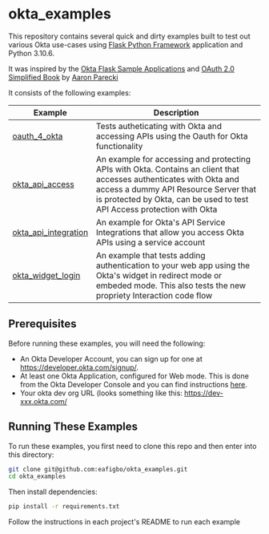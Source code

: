 # okta_examples

This repository contains several quick and dirty examples built to test out various Okta use-cases using [Flask Python Framework](https://flask.palletsprojects.com/en/2.2.x/) application and Python 3.10.6.

It was inspired by the [Okta Flask Sample Applications](https://github.com/okta/samples-python-flask) and [OAuth 2.0 Simplified Book](https://oauth2simplified.com/) by [Aaron Parecki](https://github.com/aaronpk)

It consists of the following examples:

|Example                             |Description                 |
|------------------------------------|----------------------------|
|[oauth_4_okta](/oauth_4_okta)       |Tests autheticating with Okta and accessing APIs using the Oauth for Okta functionality|  
|[okta_api_access](/okta_api_access)   |An example for accessing and protecting APIs with Okta. Contains an client that accesses authenticates with Okta and access a dummy API Resource Server that is protected by Okta, can be used to test API Access protection with Okta|
|[okta_api_integration](/okta_api_integration)| An example for Okta's API Service Integrations that allow you access Okta APIs using a service account|
|[okta_widget_login](/okta_widget_login)| An example that tests adding authentication to your web app using the Okta's widget in redirect mode or embeded mode. This also tests the new propriety Interaction code flow| 

## Prerequisites

Before running these examples, you will need the following:

* An Okta Developer Account, you can sign up for one at https://developer.okta.com/signup/.
* At least one Okta Application, configured for Web mode. This is done from the Okta Developer Console and you can find instructions [here](https://help.okta.com/en-us/Content/Topics/Apps/Apps_App_Integration_Wizard_OIDC.htm).  
* Your okta dev org URL (looks something like this: https://dev-xxx.okta.com/

## Running These Examples
To run these examples, you first need to clone this repo and then enter into this directory:

```bash
git clone git@github.com:eafigbo/okta_examples.git
cd okta_examples
```

Then install dependencies:

```bash
pip install -r requirements.txt
```
Follow the instructions in each project's README to run each example
